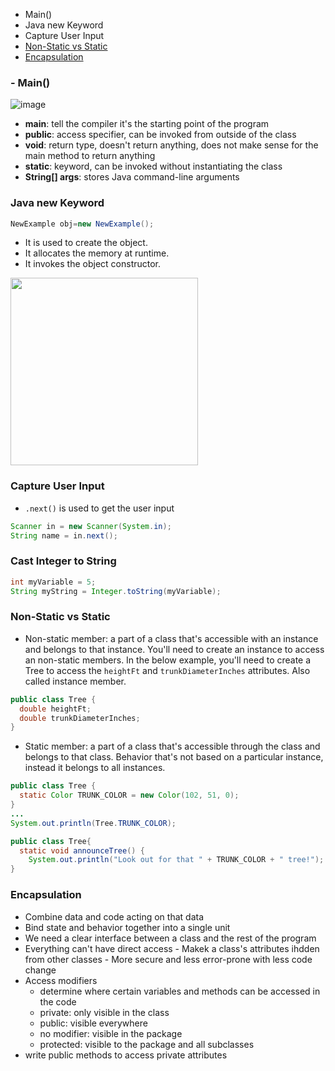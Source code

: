 - Main()
- Java new Keyword
- Capture User Input
- [Non-Static vs Static](#non-static-vs-static)
- [Encapsulation](#encapsulation)

### - Main()
![image](https://user-images.githubusercontent.com/24954551/163208415-bc145071-8dcc-4aa5-924c-87d337237c97.png)

- **main**: tell the compiler it's the starting point of the program
- **public**: access specifier, can be invoked from outside of the class
- **void**: return type, doesn't return anything, does not make sense for the main method to return anything
- **static**: keyword, can be invoked without instantiating the class
- **String[] args**: stores Java command-line arguments


### Java new Keyword
```java 
NewExample obj=new NewExample();
```
- It is used to create the object.
- It allocates the memory at runtime.
- It invokes the object constructor.

<img src="https://user-images.githubusercontent.com/24954551/163467845-0ab2853a-96b6-45b5-9833-c9cd4b76c630.png" height="300px" />


### Capture User Input
- `.next()` is used to get the user input
```java 
Scanner in = new Scanner(System.in);
String name = in.next();
```

### Cast Integer to String
```java
int myVariable = 5;
String myString = Integer.toString(myVariable);
```

### Non-Static vs Static
- Non-static member: a part of a class that's accessible with an instance and belongs to that instance. You'll need to create an instance to access an non-static members. In the below example, you'll need to create a Tree to access the `heightFt` and `trunkDiameterInches` attributes. Also called instance member.
```java
public class Tree {
  double heightFt;
  double trunkDiameterInches;
}
```
- Static member: a part of a class that's accessible through the class and belongs to that class. Behavior that's not based on a particular instance, instead it belongs to all instances.
```java
public class Tree {
  static Color TRUNK_COLOR = new Color(102, 51, 0);
}
...
System.out.println(Tree.TRUNK_COLOR);
```
```java
public class Tree{
  static void announceTree() {
    System.out.println("Look out for that " + TRUNK_COLOR + " tree!");
}
```

### Encapsulation
- Combine data and code acting on that data
- Bind state and behavior together into a single unit
- We need a clear interface between a class and the rest of the program
- Everything can't have direct access - Makek a class's attributes ihdden from other classes - More secure and less error-prone with less code change
- Access modifiers
  - determine where certain variables and methods can be accessed in the code
  - private: only visible in the class
  - public: visible everywhere
  - no modifier: visible in the package
  - protected: visible to the package and all subclasses
- write public methods to access private attributes

